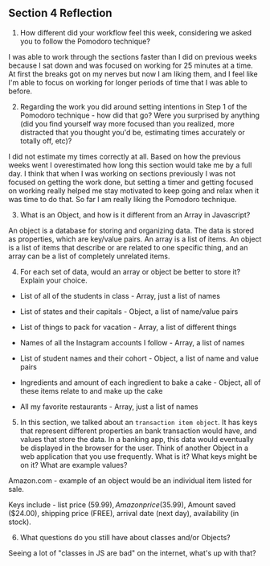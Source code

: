 ## Section 4 Reflection

1. How different did your workflow feel this week, considering we asked you to follow the Pomodoro technique?

I was able to work through the sections faster than I did on previous weeks because I sat down and was focused on working for 25 minutes at a time. At first the breaks got on my nerves but now I am liking them, and I feel like I'm able to focus on working for longer periods of time that I was able to before.

2. Regarding the work you did around setting intentions in Step 1 of the Pomodoro technique - how did that go? Were you surprised by anything (did you find yourself way more focused than you realized, more distracted that you thought you'd be, estimating times accurately or totally off, etc)?

I did not estimate my times correctly at all. Based on how the previous weeks went I overestimated how long this section would take me by a full day. I think that when I was working on sections previously I was not focused on getting the work done, but setting a timer and getting focused on working really helped me stay motivated to keep going and relax when it was time to do that. So far I am really liking the Pomodoro technique.

3. What is an Object, and how is it different from an Array in Javascript?

An object is a database for storing and organizing data. The data is stored as properties, which are key/value pairs. An array is a list of items. An object is a list of items that describe or are related to one specific thing, and an array can be a list of completely unrelated items.

4. For each set of data, would an array or object be better to store it? Explain your choice.

  * List of all of the students in class - Array, just a list of names

  * List of states and their capitals - Object, a list of name/value pairs

  * List of things to pack for vacation - Array, a list of different things

  * Names of all the Instagram accounts I follow - Array, a list of names

  * List of student names and their cohort - Object, a list of name and value pairs

  * Ingredients and amount of each ingredient to bake a cake - Object, all of these items relate to and make up the cake

  * All my favorite restaurants - Array, just a list of names

5. In this section, we talked about an `transaction item object`. It has keys that represent different properties an bank transaction would have, and values that store the data. In a banking app, this data would eventually be displayed in the browser for the user. Think of another Object in a web application that you use frequently. What is it? What keys might be on it? What are example values?

Amazon.com - example of an object would be an individual item listed for sale.

Keys include -
list price ($59.99), Amazon price ($35.99), Amount saved ($24.00), shipping price (FREE), arrival date (next day), availability (in stock).

6. What questions do you still have about classes and/or Objects?

Seeing a lot of "classes in JS are bad" on the internet, what's up with that?
